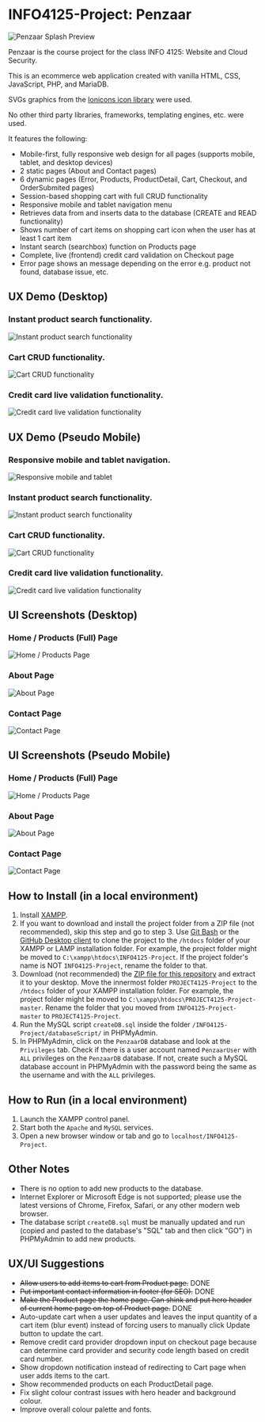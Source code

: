 # INFO4125-Project: Penzaar

![Penzaar Splash Preview](assets/images/screenshots/penzaar-hero-preview.jpg)

Penzaar is the course project for the class INFO 4125: Website and Cloud Security.

This is an ecommerce web application created with vanilla HTML, CSS, JavaScript, PHP, and MariaDB.

SVGs graphics from the [Ionicons icon library](https://ionicons.com/) were used.

No other third party libraries, frameworks, templating engines, etc. were used.

It features the following:

- Mobile-first, fully responsive web design for all pages (supports mobile, tablet, and desktop devices)
- 2 static pages (About and Contact pages)
- 6 dynamic pages (Error, Products, ProductDetail, Cart, Checkout, and OrderSubmited pages)
- Session-based shopping cart with full CRUD functionality
- Responsive mobile and tablet navigation menu
- Retrieves data from and inserts data to the database (CREATE and READ functionality)
- Shows number of cart items on shopping cart icon when the user has at least 1 cart item
- Instant search (searchbox) function on Products page
- Complete, live (frontend) credit card validation on Checkout page
- Error page shows an message depending on the error e.g. product not found, database issue, etc.

## UX Demo (Desktop)

### Instant product search functionality.

![Instant product search functionality](assets/images/UXDemos/instantSearch--desktop.gif)

### Cart CRUD functionality.

![Cart CRUD functionality](assets/images/UXDemos/cartCRUD--desktop.gif)

### Credit card live validation functionality.

![Credit card live validation functionality](assets/images/UXDemos/creditCardLiveValidation--desktop.gif)

## UX Demo (Pseudo Mobile)

### Responsive mobile and tablet navigation.

![Responsive mobile and tablet](assets/images/UXDemos/navigation--mobile.gif)

### Instant product search functionality.

![Instant product search functionality](assets/images/UXDemos/instantSearch--mobile.gif)

### Cart CRUD functionality.

![Cart CRUD functionality](assets/images/UXDemos/cartCRUD--mobile.gif)

### Credit card live validation functionality.

![Credit card live validation functionality](assets/images/UXDemos/creditCardLiveValidation--mobile.gif)

## UI Screenshots (Desktop)

### Home / Products (Full) Page

![Home / Products Page](assets/images/screenshots/products-desktop.png)

### About Page

![About Page](assets/images/screenshots/about-desktop.png)

### Contact Page

![Contact Page](assets/images/screenshots/contact-desktop.png)

## UI Screenshots (Pseudo Mobile)

### Home / Products (Full) Page

![Home / Products Page](assets/images/screenshots/products-mobile.png)

### About Page

![About Page](assets/images/screenshots/about-mobile.png)

### Contact Page

![Contact Page](assets/images/screenshots/contact-mobile.png)

## How to Install (in a local environment)

1. Install [XAMPP](https://www.apachefriends.org/index.html).
2. If you want to download and install the project folder from a ZIP file (not recommended), skip this step and go to step 3. Use [Git Bash](https://git-scm.com/downloads) or the [GitHub Desktop client](https://desktop.github.com/) to clone the project to the `/htdocs` folder of your XAMPP or LAMP installation folder. For example, the project folder might be moved to `C:\xampp\htdocs\INFO4125-Project`. If the project folder's name is NOT `INFO4125-Project`, rename the folder to that.
3. Download (not recommended) the [ZIP file for this repository](https://github.com/JunYuHuang/INFO4125-Project/archive/master.zip) and extract it to your desktop. Move the innermost folder `PROJECT4125-Project` to the `/htdocs` folder of your XAMPP installation folder. For example, the project folder might be moved to `C:\xampp\htdocs\PROJECT4125-Project-master`. Rename the folder that you moved from `INFO4125-Project-master` to `PROJECT4125-Project`.
4. Run the MySQL script `createDB.sql` inside the folder `/INFO4125-Project/databaseScript/` in PHPMyAdmin.
5. In PHPMyAdmin, click on the `PenzaarDB` database and look at the `Privileges` tab. Check if there is a user account named `PenzaarUser` with `ALL` privileges on the `PenzaarDB` database. If not, create such a MySQL database account in PHPMyAdmin with the password being the same as the username and with the `ALL` privileges.

## How to Run (in a local environment)

1. Launch the XAMPP control panel.
2. Start both the `Apache` and `MySQL` services.
3. Open a new browser window or tab and go to `localhost/INFO4125-Project`.

## Other Notes

- There is no option to add new products to the database.
- Internet Explorer or Microsoft Edge is not supported; please use the latest versions of Chrome, Firefox, Safari, or any other modern web browser.
- The database script `createDB.sql` must be manually updated and run (copied and pasted to the database's "SQL" tab and then click "GO") in PHPMyAdmin to add new products.

## UX/UI Suggestions

- ~~Allow users to add items to cart from Product page.~~ DONE
- ~~Put important contact information in footer (for SEO).~~ DONE
- ~~Make the Product page the home page. Can shink and put hero header of current home page on top of Product page.~~ DONE
- Auto-update cart when a user updates and leaves the input quantity of a cart item (blur event) instead of forcing users to manually click Update button to update the cart.
- Remove credit card provider dropdown input on checkout page because can determine card provider and security code length based on credit card number.
- Show dropdown notification instead of redirecting to Cart page when user adds items to the cart.
- Show recommended products on each ProductDetail page.
- Fix slight colour contrast issues with hero header and background colour.
- Improve overall colour palette and fonts.
